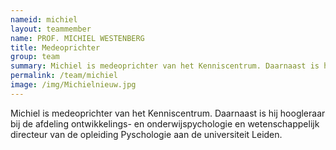 ```yaml
---
nameid: michiel
layout: teammember
name: PROF. MICHIEL WESTENBERG
title: Medeoprichter 
group: team
summary: Michiel is medeoprichter van het Kenniscentrum. Daarnaast is hij hoogleraar bij de afdeling ontwikkelings- en onderwijspychologie aan de universiteit Leiden.
permalink: /team/michiel
image: /img/Michielnieuw.jpg
---
```


Michiel is medeoprichter van het Kenniscentrum. Daarnaast is hij hoogleraar bij de afdeling ontwikkelings- en onderwijspychologie en wetenschappelijk directeur van de opleiding Pyschologie aan de universiteit Leiden.
